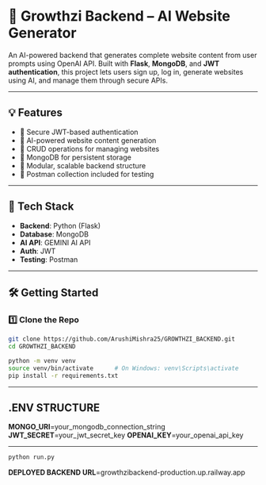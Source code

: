 # 🚀 Growthzi Backend – AI Website Generator

An AI-powered backend that generates complete website content from user prompts using OpenAI API. Built with **Flask**, **MongoDB**, and **JWT authentication**, this project lets users sign up, log in, generate websites using AI, and manage them through secure APIs.

---

## 💡 Features

- 🔐 Secure JWT-based authentication
- 🤖 AI-powered website content generation
- 🧠 CRUD operations for managing websites
- 💾 MongoDB for persistent storage
- 🧱 Modular, scalable backend structure
- 🧪 Postman collection included for testing

---

## 🧰 Tech Stack

- **Backend**: Python (Flask)
- **Database**: MongoDB
- **AI API**:   GEMINI AI API
- **Auth**: JWT
- **Testing**: Postman

---

## 🛠️ Getting Started

### 1️⃣ Clone the Repo

```bash
git clone https://github.com/ArushiMishra25/GROWTHZI_BACKEND.git
cd GROWTHZI_BACKEND

python -m venv venv
source venv/bin/activate      # On Windows: venv\Scripts\activate
pip install -r requirements.txt

```

---
## .ENV STRUCTURE

**MONGO_URI**=your_mongodb_connection_string
**JWT_SECRET**=your_jwt_secret_key
**OPENAI_KEY**=your_openai_api_key

---

```bash
python run.py

```

**DEPLOYED BACKEND URL**=growthzibackend-production.up.railway.app



